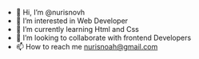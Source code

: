 - 👋 Hi, I’m @nurisnovh
- 👀 I’m interested in Web Developer
- 🌱 I’m currently learning Html and Css
- 💞️ I’m looking to collaborate with frontend Developers 
- 📫 How to reach me nurisnoah@gmail.com

<!---
nurisnovh/nurisnovh is a ✨ special ✨ repository because its `README.md` (this file) appears on your GitHub profile.
You can click the Preview link to take a look at your changes.
--->
